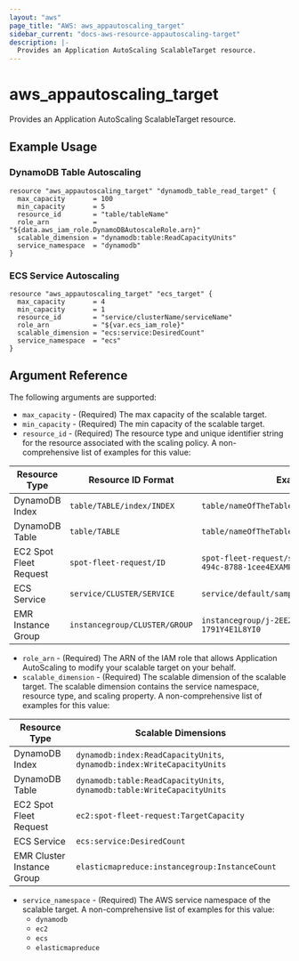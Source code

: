 ```yaml
---
layout: "aws"
page_title: "AWS: aws_appautoscaling_target"
sidebar_current: "docs-aws-resource-appautoscaling-target"
description: |-
  Provides an Application AutoScaling ScalableTarget resource.
---
```


# aws_appautoscaling_target

Provides an Application AutoScaling ScalableTarget resource.

## Example Usage

### DynamoDB Table Autoscaling

```hcl
resource "aws_appautoscaling_target" "dynamodb_table_read_target" {
  max_capacity       = 100
  min_capacity       = 5
  resource_id        = "table/tableName"
  role_arn           = "${data.aws_iam_role.DynamoDBAutoscaleRole.arn}"
  scalable_dimension = "dynamodb:table:ReadCapacityUnits"
  service_namespace  = "dynamodb"
}
```

### ECS Service Autoscaling

```hcl
resource "aws_appautoscaling_target" "ecs_target" {
  max_capacity       = 4
  min_capacity       = 1
  resource_id        = "service/clusterName/serviceName"
  role_arn           = "${var.ecs_iam_role}"
  scalable_dimension = "ecs:service:DesiredCount"
  service_namespace  = "ecs"
}
```

## Argument Reference

The following arguments are supported:

* `max_capacity` - (Required) The max capacity of the scalable target.
* `min_capacity` - (Required) The min capacity of the scalable target.
* `resource_id` - (Required) The resource type and unique identifier string for the resource associated with the scaling policy. A non-comprehensive list of examples for this value:

Resource Type | Resource ID Format | Example
------------- | ------------------ | -------
DynamoDB Index | `table/TABLE/index/INDEX` | `table/nameOfTheTable/index/nameOfTheIndex`
DynamoDB Table | `table/TABLE` | `table/nameOfTheTable`
EC2 Spot Fleet Request | `spot-fleet-request/ID` | `spot-fleet-request/sfr-73fbd2ce-aa30-494c-8788-1cee4EXAMPLE`
ECS Service | `service/CLUSTER/SERVICE` | `service/default/sample-webapp`
EMR Instance Group | `instancegroup/CLUSTER/GROUP` | `instancegroup/j-2EEZNYKUA1NTV/ig-1791Y4E1L8YI0`

* `role_arn` - (Required) The ARN of the IAM role that allows Application
AutoScaling to modify your scalable target on your behalf.
* `scalable_dimension` - (Required) The scalable dimension of the scalable target. The scalable dimension contains the service namespace, resource type, and scaling property. A non-comprehensive list of examples for this value:

Resource Type | Scalable Dimensions
------------- | ------------------
DynamoDB Index | `dynamodb:index:ReadCapacityUnits`, `dynamodb:index:WriteCapacityUnits`
DynamoDB Table | `dynamodb:table:ReadCapacityUnits`, `dynamodb:table:WriteCapacityUnits`
EC2 Spot Fleet Request | `ec2:spot-fleet-request:TargetCapacity`
ECS Service | `ecs:service:DesiredCount`
EMR Cluster Instance Group | `elasticmapreduce:instancegroup:InstanceCount`

* `service_namespace` - (Required) The AWS service namespace of the scalable target. A non-comprehensive list of examples for this value:
  * `dynamodb`
  * `ec2`
  * `ecs`
  * `elasticmapreduce`
